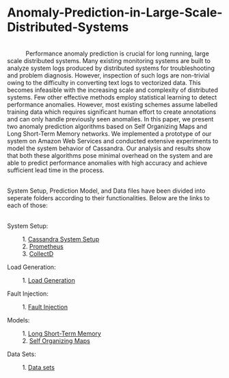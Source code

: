 # Anomaly-Prediction-in-Large-Scale-Distributed-Systems

<br />&nbsp;&nbsp;&nbsp;&nbsp;&nbsp;&nbsp;&nbsp;&nbsp;&nbsp;&nbsp;&nbsp;Performance anomaly prediction is crucial for long running, large scale distributed systems. Many existing monitoring systems are built to analyze system logs produced by distributed systems for troubleshooting and problem diagnosis. However, inspection of such logs are non-trivial owing to the difficulty in converting text logs to vectorized data. This becomes infeasible with the increasing scale and complexity of distributed systems. Few other effective methods employ statistical learning to detect performance anomalies. However, most existing schemes assume labelled training data which requires significant human effort to create annotations and can only handle previously seen anomalies. In this paper, we present two anomaly prediction algorithms based on Self Organizing Maps and Long Short-Term Memory networks. We implemented a prototype of our system on Amazon Web Services and conducted extensive experiments to model the system behavior of Cassandra. Our analysis and results show that both these algorithms pose minimal overhead on the system and are able to predict performance anomalies with high accuracy and achieve sufficient lead time in the process.

<br />System Setup, Prediction Model, and Data files have been divided into seperate folders according to their functionalities. Below are the links to each of those:

<br />System Setup:

&nbsp;&nbsp;&nbsp;&nbsp;&nbsp;&nbsp;&nbsp;&nbsp;&nbsp;1. [Cassandra System Setup](https://github.ncsu.edu/pmallya/Anomaly-Prediction-in-Large-Scale-Distributed-Systems/tree/master/Cassandra%20Setup)
<br/>&nbsp;&nbsp;&nbsp;&nbsp;&nbsp;&nbsp;&nbsp;&nbsp;&nbsp;2. [Prometheus](https://github.ncsu.edu/pmallya/Anomaly-Prediction-in-Large-Scale-Distributed-Systems/tree/master/Prometheus)
<br/>&nbsp;&nbsp;&nbsp;&nbsp;&nbsp;&nbsp;&nbsp;&nbsp;&nbsp;3. [CollectD](https://github.ncsu.edu/pmallya/Anomaly-Prediction-in-Large-Scale-Distributed-Systems/tree/master/Collectd)

Load Generation:

&nbsp;&nbsp;&nbsp;&nbsp;&nbsp;&nbsp;&nbsp;&nbsp;&nbsp;1. [Load Generation](https://github.ncsu.edu/pmallya/Anomaly-Prediction-in-Large-Scale-Distributed-Systems/tree/master/Load%20Generation)

Fault Injection:

&nbsp;&nbsp;&nbsp;&nbsp;&nbsp;&nbsp;&nbsp;&nbsp;&nbsp;1. [Fault Injection](https://github.ncsu.edu/pmallya/Anomaly-Prediction-in-Large-Scale-Distributed-Systems/tree/master/Fault%20Injection)

Models:

&nbsp;&nbsp;&nbsp;&nbsp;&nbsp;&nbsp;&nbsp;&nbsp;&nbsp;1. [Long Short-Term Memory](https://github.ncsu.edu/pmallya/Anomaly-Prediction-in-Large-Scale-Distributed-Systems/tree/master/LSTM)
<br />&nbsp;&nbsp;&nbsp;&nbsp;&nbsp;&nbsp;&nbsp;&nbsp;&nbsp;2. [Self Organizing Maps](https://github.ncsu.edu/pmallya/Anomaly-Prediction-in-Large-Scale-Distributed-Systems/tree/master/SOM)

Data Sets:

&nbsp;&nbsp;&nbsp;&nbsp;&nbsp;&nbsp;&nbsp;&nbsp;&nbsp;1. [Data sets](https://github.ncsu.edu/pmallya/Anomaly-Prediction-in-Large-Scale-Distributed-Systems/tree/master/Data_Sets)

